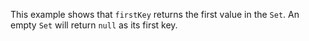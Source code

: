 This example shows that `firstKey` returns the first value in the `Set`. An empty `Set` will return `null` as its first key.
